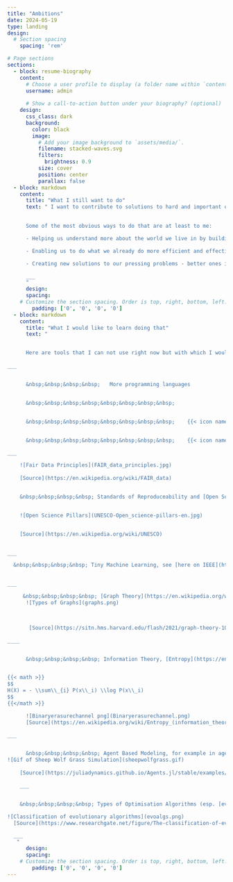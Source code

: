 ```yaml
---
title: "Ambitions"
date: 2024-05-19
type: landing
design:
  # Section spacing
    spacing: 'rem'

# Page sections
sections:
  - block: resume-biography
    content:
      # Choose a user profile to display (a folder name within `content/authors/`)
      username: admin
      
      # Show a call-to-action button under your biography? (optional)
    design:
      css_class: dark
      background:
        color: black
        image:
          # Add your image background to `assets/media/`.
          filename: stacked-waves.svg
          filters:
            brightness: 0.9
          size: cover
          position: center
          parallax: false
  - block: markdown
    content:
      title: "What I still want to do"
      text: " I want to contribute to solutions to hard and important questions of today. 
      

      Some of the most obvious ways to do that are at least to me:

      - Helping us understand more about the world we live in by building software for scientific purposes.

      - Enabling us to do what we already do more efficient and effective by optimising the solutions we already employ.

      - Creating new solutions to our pressing problems - better ones if we already had them, or totally new ones if we were lacking them

      ___
      "    
      design:
      spacing:
    # Customize the section spacing. Order is top, right, bottom, left.
        padding: ['0', '0', '0', '0']
  - block: markdown
    content:
      title: "What I would like to learn doing that"
      text: "


      Here are tools that I can not use right now but with which I would like to familiarise myself in order to better achieve my goals and learn what I want to:
       
___


      &nbsp;&nbsp;&nbsp;&nbsp;   More programming languages


      &nbsp;&nbsp;&nbsp;&nbsp;&nbsp;&nbsp;&nbsp;&nbsp;                    {{< icon name=\"devicon/rust\">}} Rust


      &nbsp;&nbsp;&nbsp;&nbsp;&nbsp;&nbsp;&nbsp;&nbsp;    {{< icon name=\"devicon/cplusplus\" >}} C++ 


      &nbsp;&nbsp;&nbsp;&nbsp;&nbsp;&nbsp;&nbsp;&nbsp;    {{< icon name=\"devicon/go-wordmark\" >}}  Go 

___

    ![Fair Data Principles](FAIR_data_principles.jpg)
    
    [Source](https://en.wikipedia.org/wiki/FAIR_data)


    &nbsp;&nbsp;&nbsp;&nbsp; Standards of Reproduceability and [Open Science](https://en.wikipedia.org/wiki/Open_science), [FAIR Data](https://en.wikipedia.org/wiki/FAIR_data) and &nbsp;&nbsp;&nbsp;&nbsp; their correlates in commercial context. This includes of course &nbsp;&nbsp;&nbsp;&nbsp; &nbsp;&nbsp;&nbsp;&nbsp; practices for successfully complying with these standards such  &nbsp;&nbsp;&nbsp;&nbsp; as [.make](https://makefiletutorial.com/)-Files


    ![Open Science Pillars](UNESCO-Open_science-pillars-en.jpg)


    [Source](https://en.wikipedia.org/wiki/UNESCO)


___

  &nbsp;&nbsp;&nbsp;&nbsp; Tiny Machine Learning, see [here on IEEE](https://ieeexplore.ieee.org/document/10284551)


___

     &nbsp;&nbsp;&nbsp;&nbsp; [Graph Theory](https://en.wikipedia.org/wiki/Graph_theory) and -applications like Graph Neural Networks
      ![Types of Graphs](graphs.png)
 


       [Source](https://sitn.hms.harvard.edu/flash/2021/graph-theory-101/)

____


      &nbsp;&nbsp;&nbsp;&nbsp; Information Theory, [Entropy](https://en.wikipedia.org/wiki/Entropy_(information_theory)), Compression


{{< math >}}
$$
H(X) = - \\sum\\_{i} P(x\\_i) \\log P(x\\_i)
$$
{{</math >}}

      ![Binaryerasurechannel png](Binaryerasurechannel.png)
      [Source](https://en.wikipedia.org/wiki/Entropy_(information_theory))

___


      &nbsp;&nbsp;&nbsp;&nbsp; Agent Based Modeling, for example in agents.jl :
![Gif of Sheep Wolf Grass Simulation](sheepwolfgrass.gif)
    
    [Source](https://juliadynamics.github.io/Agents.jl/stable/examples/predator_prey/)

    ___


    &nbsp;&nbsp;&nbsp;&nbsp; Types of Optimisation Algorithms (esp. [evolutionary Algorithms](https://en.wikipedia.org/wiki/Evolutionary_algorithm))

![Classification of evolutionary algorithms](evoalgs.png)
  [Source](https://www.researchgate.net/figure/The-classification-of-evolutionary-algorithms_fig1_324994158)

  ___
   "
      design:
      spacing:
    # Customize the section spacing. Order is top, right, bottom, left.
        padding: ['0', '0', '0', '0']
---
```

